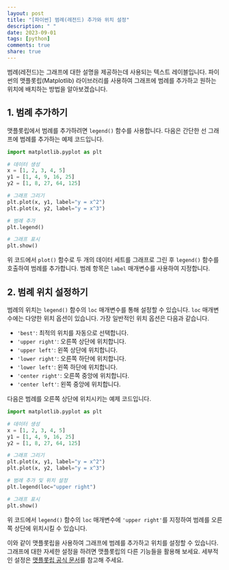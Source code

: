 ```yaml
---
layout: post
title: "[파이썬] 범례(레전드) 추가와 위치 설정"
description: " "
date: 2023-09-01
tags: [python]
comments: true
share: true
---
```


범례(레전드)는 그래프에 대한 설명을 제공하는데 사용되는 텍스트 레이블입니다. 파이썬의 맷플롯립(Matplotlib) 라이브러리를 사용하여 그래프에 범례를 추가하고 원하는 위치에 배치하는 방법을 알아보겠습니다.

## 1. 범례 추가하기

맷플롯립에서 범례를 추가하려면 `legend()` 함수를 사용합니다. 다음은 간단한 선 그래프에 범례를 추가하는 예제 코드입니다.

```python
import matplotlib.pyplot as plt

# 데이터 생성
x = [1, 2, 3, 4, 5]
y1 = [1, 4, 9, 16, 25]
y2 = [1, 8, 27, 64, 125]

# 그래프 그리기
plt.plot(x, y1, label="y = x^2")
plt.plot(x, y2, label="y = x^3")

# 범례 추가
plt.legend()

# 그래프 표시
plt.show()
```

위 코드에서 `plot()` 함수로 두 개의 데이터 세트를 그래프로 그린 후 `legend()` 함수를 호출하여 범례를 추가합니다. 범례 항목은 `label` 매개변수를 사용하여 지정합니다.

## 2. 범례 위치 설정하기

범례의 위치는 `legend()` 함수의 `loc` 매개변수를 통해 설정할 수 있습니다. `loc` 매개변수에는 다양한 위치 옵션이 있습니다. 가장 일반적인 위치 옵션은 다음과 같습니다.

- `'best'`: 최적의 위치를 자동으로 선택합니다.
- `'upper right'`: 오른쪽 상단에 위치합니다.
- `'upper left'`: 왼쪽 상단에 위치합니다.
- `'lower right'`: 오른쪽 하단에 위치합니다.
- `'lower left'`: 왼쪽 하단에 위치합니다.
- `'center right'`: 오른쪽 중앙에 위치합니다.
- `'center left'`: 왼쪽 중앙에 위치합니다.

다음은 범례를 오른쪽 상단에 위치시키는 예제 코드입니다.

```python
import matplotlib.pyplot as plt

# 데이터 생성
x = [1, 2, 3, 4, 5]
y1 = [1, 4, 9, 16, 25]
y2 = [1, 8, 27, 64, 125]

# 그래프 그리기
plt.plot(x, y1, label="y = x^2")
plt.plot(x, y2, label="y = x^3")

# 범례 추가 및 위치 설정
plt.legend(loc="upper right")

# 그래프 표시
plt.show()
```

위 코드에서 `legend()` 함수의 `loc` 매개변수에 `'upper right'`를 지정하여 범례를 오른쪽 상단에 위치시킬 수 있습니다.

이와 같이 맷플롯립을 사용하여 그래프에 범례를 추가하고 위치를 설정할 수 있습니다. 그래프에 대한 자세한 설정을 하려면 맷플롯립의 다른 기능들을 활용해 보세요. 세부적인 설정은 [맷플롯립 공식 문서](https://matplotlib.org/)를 참고해 주세요.